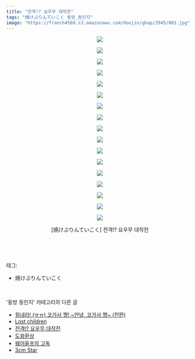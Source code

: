 ```yaml
---
title: "전격!? 요우무 대작전"
tags: "焼けぷりんていこく 동방_동인지"
image: "https://franch4569.s3.amazonaws.com/doujin/ghap/2945/001.jpg"
---
```

<div class="article">
<p style="text-align: center; clear: none; float: none;"><img src="{{ site.imgserver2 }}/ghap/2945/001.jpg"/></p>
<p style="text-align: center; clear: none; float: none;"><img src="{{ site.imgserver2 }}/ghap/2945/002.jpg"/></p>
<p style="text-align: center; clear: none; float: none;"><img src="{{ site.imgserver2 }}/ghap/2945/003.jpg"/></p>
<p style="text-align: center; clear: none; float: none;"><img src="{{ site.imgserver2 }}/ghap/2945/004.jpg"/></p>
<p style="text-align: center; clear: none; float: none;"><img src="{{ site.imgserver2 }}/ghap/2945/005.jpg"/></p>
<p style="text-align: center; clear: none; float: none;"><img src="{{ site.imgserver2 }}/ghap/2945/006.jpg"/></p>
<p style="text-align: center; clear: none; float: none;"><img src="{{ site.imgserver2 }}/ghap/2945/007.jpg"/></p>
<p style="text-align: center; clear: none; float: none;"><img src="{{ site.imgserver2 }}/ghap/2945/008.jpg"/></p>
<p style="text-align: center; clear: none; float: none;"><img src="{{ site.imgserver2 }}/ghap/2945/009.jpg"/></p>
<p style="text-align: center; clear: none; float: none;"><img src="{{ site.imgserver2 }}/ghap/2945/010.jpg"/></p>
<p style="text-align: center; clear: none; float: none;"><img src="{{ site.imgserver2 }}/ghap/2945/011.jpg"/></p>
<p style="text-align: center; clear: none; float: none;"><img src="{{ site.imgserver2 }}/ghap/2945/012.jpg"/></p>
<p style="text-align: center; clear: none; float: none;"><img src="{{ site.imgserver2 }}/ghap/2945/013.jpg"/></p>
<p style="text-align: center; clear: none; float: none;"><img src="{{ site.imgserver2 }}/ghap/2945/014.jpg"/></p>
<p style="text-align: center; clear: none; float: none;"><img src="{{ site.imgserver2 }}/ghap/2945/015.jpg"/></p>
<p style="text-align: center; clear: none; float: none;"><img src="{{ site.imgserver2 }}/ghap/2945/016.jpg"/></p>
<p style="text-align: center; clear: none; float: none;"><img src="{{ site.imgserver2 }}/ghap/2945/017.jpg"/></p>
<p style="text-align: center; clear: none; float: none;">[焼けぷりんていこく] 전격!? 요우무 대작전</p>
<p><br/></p>
</div><br/>
<div class="tagTrail">
<p>태그: </p>
<ul>
<li>焼けぷりんていこく</li>
</ul>
</div><br/>
<div class="another">
<p>'동방 동인지' 카테고리의 다른 글</p>
<ul>
<li><a href="/ghap_2951">힘내라! (ㅠㅠ) 코가사 쨩! ~안녕, 코가사 쨩~ (전편)</a></li>
<li><a href="/ghap_2947">Lost children</a></li>
<li><a href="/ghap_2945">전격!? 요우무 대작전</a></li>
<li><a href="/ghap_2944">도화환상</a></li>
<li><a href="/ghap_2941">웨어울프의 고독</a></li>
<li><a href="/ghap_2934">3cm Star</a></li>
</ul>
</div><br/>
<div class="cb_module cb_fluid">
<div class="cb_wrt cb_profile">
</div><!-- commentList close -->
</div><br/>
